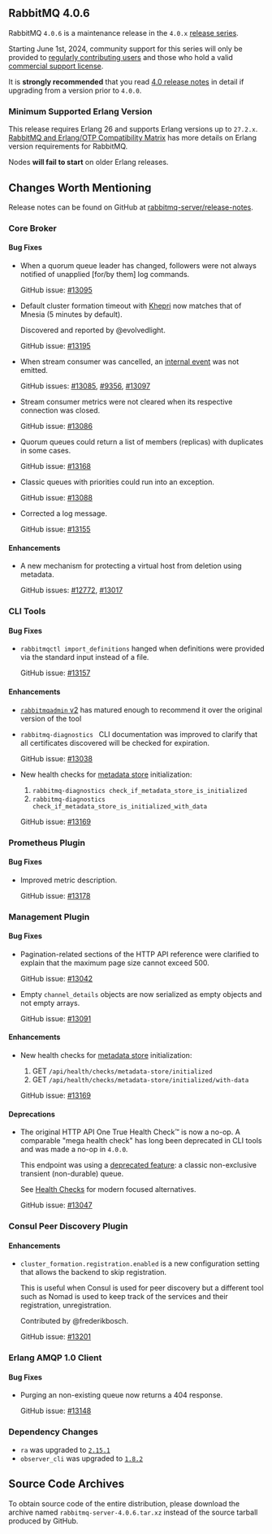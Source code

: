 ## RabbitMQ 4.0.6

RabbitMQ `4.0.6` is a maintenance release in the `4.0.x` [release series](https://www.rabbitmq.com/release-information).

Starting June 1st, 2024, community support for this series will only be provided to [regularly contributing users](https://github.com/rabbitmq/rabbitmq-server/blob/main/COMMUNITY_SUPPORT.md) and those
who hold a valid [commercial support license](https://tanzu.vmware.com/rabbitmq/oss).

It is **strongly recommended** that you read [4.0 release notes](https://github.com/rabbitmq/rabbitmq-server/releases/tag/v4.0.1)
in detail if upgrading from a version prior to `4.0.0`.


### Minimum Supported Erlang Version

This release requires Erlang 26 and supports Erlang versions up to `27.2.x`.
[RabbitMQ and Erlang/OTP Compatibility Matrix](https://www.rabbitmq.com/docs/which-erlang) has more details on
Erlang version requirements for RabbitMQ.

Nodes **will fail to start** on older Erlang releases.


## Changes Worth Mentioning

Release notes can be found on GitHub at [rabbitmq-server/release-notes](https://github.com/rabbitmq/rabbitmq-server/tree/v4.0.x/release-notes).

### Core Broker

#### Bug Fixes

 * When a quorum queue leader has changed, followers were not always notified of
   unapplied [for/by them] log commands.

   GitHub issue: [#13095](https://github.com/rabbitmq/rabbitmq-server/pull/13095)

 * Default cluster formation timeout with [Khepri](https://www.rabbitmq.com/docs/metadata-store) now matches that of Mnesia (5 minutes by default).

   Discovered and reported by @evolvedlight.

   GitHub issue: [#13195](https://github.com/rabbitmq/rabbitmq-server/pull/13195)

 * When stream consumer was cancelled, an [internal event](https://www.rabbitmq.com/docs/logging#internal-events) was not emitted.

   GitHub issues: [#13085](https://github.com/rabbitmq/rabbitmq-server/pull/13085), [#9356](https://github.com/rabbitmq/rabbitmq-server/pull/9356), [#13097](https://github.com/rabbitmq/rabbitmq-server/pull/13097)

 * Stream consumer metrics were not cleared when its respective connection was closed.

   GitHub issue: [#13086](https://github.com/rabbitmq/rabbitmq-server/pull/13086)

 * Quorum queues could return a list of members (replicas) with duplicates in some cases.

   GitHub issue: [#13168](https://github.com/rabbitmq/rabbitmq-server/pull/13168)

 * Classic queues with priorities could run into an exception.

   GitHub issue: [#13088](https://github.com/rabbitmq/rabbitmq-server/pull/13088)

 * Corrected a log message.

   GitHub issue: [#13155](https://github.com/rabbitmq/rabbitmq-server/pull/13155)

#### Enhancements

 * A new mechanism for protecting a virtual host from deletion using metadata.

   GitHub issues: [#12772](https://github.com/rabbitmq/rabbitmq-server/issues/12772), [#13017](https://github.com/rabbitmq/rabbitmq-server/pull/13017)


### CLI Tools

#### Bug Fixes

 * `rabbitmqctl import_definitions` hanged when definitions were provided via the standard input
    instead of a file.

    GitHub issue: [#13157](https://github.com/rabbitmq/rabbitmq-server/issues/13157)

#### Enhancements

 * [`rabbitmqadmin` v2](https://www.rabbitmq.com/docs/management-cli) has matured enough to recommend
   it over the original version of the tool

 * `rabbitmq-diagnostics ` CLI documentation was improved to clarify that all certificates
   discovered will be checked for expiration.

   GitHub issue: [#13038](https://github.com/rabbitmq/rabbitmq-server/pull/13038)

 * New health checks for [metadata store](https://www.rabbitmq.com/docs/metadata-store) initialization:

   1. `rabbitmq-diagnostics check_if_metadata_store_is_initialized`
   2. `rabbitmq-diagnostics check_if_metadata_store_is_initialized_with_data`

   GitHub issue: [#13169](https://github.com/rabbitmq/rabbitmq-server/pull/13169)


### Prometheus Plugin

#### Bug Fixes

 * Improved metric description.

   GitHub issue: [#13178](https://github.com/rabbitmq/rabbitmq-server/pull/13178)


### Management Plugin

#### Bug Fixes

 * Pagination-related sections of the HTTP API reference were clarified to explain
   that the maximum page size cannot exceed 500.

   GitHub issue: [#13042](https://github.com/rabbitmq/rabbitmq-server/issues/13042)

 * Empty `channel_details` objects are now serialized as empty objects and not empty arrays.

   GitHub issue: [#13091](https://github.com/rabbitmq/rabbitmq-server/pull/13091)

#### Enhancements

 * New health checks for [metadata store](https://www.rabbitmq.com/docs/metadata-store) initialization:

   1. GET `/api/health/checks/metadata-store/initialized`
   2. GET `/api/health/checks/metadata-store/initialized/with-data`

   GitHub issue: [#13169](https://github.com/rabbitmq/rabbitmq-server/pull/13169)

#### Deprecations

 * The original HTTP API One True Health Check™ is now a no-op. A comparable "mega health check"
   has long been deprecated in CLI tools and was made a no-op in `4.0.0`.

   This endpoint was using a [deprecated feature](https://www.rabbitmq.com/docs/deprecated-features): a classic non-exclusive transient (non-durable) queue.

   See [Health Checks](https://www.rabbitmq.com/docs/monitoring#health-checks) for modern focused alternatives.

   GitHub issue: [#13047](https://github.com/rabbitmq/rabbitmq-server/issues/13047)


### Consul Peer Discovery Plugin

#### Enhancements

 * `cluster_formation.registration.enabled` is a new configuration setting that allows the backend to skip registration.

   This is useful when Consul is used for peer discovery but a different tool such as Nomad
   is used to keep track of the services and their registration, unregistration.

   Contributed by @frederikbosch.

   GitHub issue: [#13201](https://github.com/rabbitmq/rabbitmq-server/pull/13201)


### Erlang AMQP 1.0 Client

#### Bug Fixes

 * Purging an non-existing queue now returns a 404 response.

   GitHub issue: [#13148](https://github.com/rabbitmq/rabbitmq-server/pull/13148)


### Dependency Changes

 * `ra` was upgraded to [`2.15.1`](https://github.com/rabbitmq/ra/releases)
 * `observer_cli` was upgraded to [`1.8.2`](https://github.com/zhongwencool/observer_cli/releases)


## Source Code Archives

To obtain source code of the entire distribution, please download the archive named `rabbitmq-server-4.0.6.tar.xz`
instead of the source tarball produced by GitHub.
